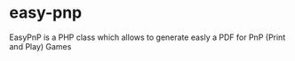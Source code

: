 # easy-pnp
EasyPnP is a PHP class which allows to generate easly a PDF for PnP (Print and Play) Games
